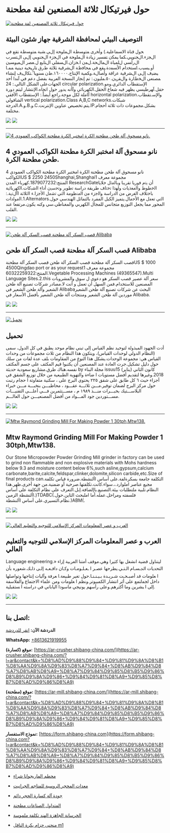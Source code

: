 # حول فيرتيكال ثلاثة المصنعين لفة مطحنة

<a href="https://swt.shibang-china.com/?l=ar&img&k=%D8%AD%D9%88%D9%84+%D9%81%D9%8A%D8%B1%D8%AA%D9%8A%D9%83%D8%A7%D9%84+%D8%AB%D9%84%D8%A7%D8%AB%D8%A9+%D8%A7%D9%84%D9%85%D8%B5%D9%86%D8%B9%D9%8A%D9%86+%D9%84%D9%81%D8%A9+%D9%85%D8%B7%D8%AD%D9%86%D8%A9" target="_blank">![حول فيرتيكال ثلاثة المصنعين لفة مطحنة](http://static.shibang-china.com/all-800x300/664.jpg)</a>

## التوصيف البيئي لمحافظة الشرقية جهاز شئون البيئة
ﺤﻭل ﻗﻨﺎﺓ ﺍﻻﺴﻤﺎﻋﻠﻴﺔ.) ﻭﺃﺨﺭﻯ ﻤﺘﻭﺴﻁﺔ ﺍﻝﻤﻠﻭﺤﺔ ﺇﻝﻰ ﺸﺒﺔ ﻤﺘﻭﺴﻁﺔ ﺘﻘﻊ ﻓﻲ ﺍﻝﺠﺯﺀ.ﺍﻝﺠﻨﻭﺒﻲ.ﻜﻤﺎ ﻴﻤﻜﻥ ﺘﻔﺴﻴﺭ ﺯﻴﺎﺩﺓ ﺍﻝﻤﻠﻭﺤﺔ ﻓﻲ ﺍﻝﺠﺯﺀ ﺍﻝﺠﻨﻭﺒﻲ ﺇﻝﻰ ﺍﻝﺘﺴﺭﺏ ﺍﻝﺭﺃﺴﻲ ﻝﻠﻤﻴﺎﺓ ﺍﻝﻤﺎﻝﺤﺔ.ﻝﻤﻥ ﺍ.ﺨﺯﺍﻥ.ﺍﻝﺴﻔﻠﻲ ﺍﻝﺘﺎﺒﻊ ﻝ.ﻌﺼﺭ ﺍﻝﻤﻴﻭﺴﻴﻥ ﺃﻭ.ﺒﺴﺒﺏ.ﺍﺴﺘﺨﺩﺍﻡ ﺍﻷﺴﻤﺩﺓ.ﻴﻘﻊ ﻓﻰ ﻤﺤﺎﻓﻅﺔ ﺍﻝﺸﺭﻗﻴﺔ ﺜﻼﺜﺔ ﻁﺭﻕ ﺘﺎﺭﻴﺨﻴﺔ ﺩﻴﻨﻴﺔ ﻤﻤ.ﺎ ﻴﻀﻴﻑ ﺇﻝﻰ ﺍﻝﺸﺭﻗﻴﺔ ﻋﺭﺍﻗﺔ ﻭﺃﺼﺎﻝﺔ.ﻭﻜﻤﻴﺔ ﺍﻹﻨﺘﺎﺝ.١٦٠٠٠٠.ﻁﻥ ﺴﻨﻭﻴﺎﹰ.ﺘﻜﺎﻝﻴﻑ ﺇﻨﺸﺎﺀ ﻤﺼﻨﻌﻰ ﺍﻝﺨﻁﺎﺭﺓ ﻭﺍﻝﻘﺭﻴﻥ.٥٠.ﻤﻠﻴﻭﻥ.: ﺗﻢ إﻧﺠﺎز اﻟﻨﺴﺨﺔ اﻟﻌﺮﺑﻴﺔ ﺑﻔﻀﻞ دﻋﻢ ﻓﻲ آﻨﺪا أﺣﺪ اﻟﺠﻬﺎتﻋﻠﻰ اﻟﺸﻜﻞ اﻟﺘﺎﻟﻲ.: 24 circular polarization.اﻹﺳﺘﻘﻄﺎب اﻟﺪاﺋﺮي.وهﻮ ﺣﻘﻞ.آﻬﺮﻃﻴﺴﻲ ﻳﻈﻬﺮ ﻓﻴﻪ ﺷﻌﺎع اﻟﺤﻘﻞ.اﻟﻜﻬﺮﺑﺎﺋﻲ وآﺄﻧﻪ ﻳﺪور ﺣﻮل اﺗﺠﺎﻩ.اﻹﻧﺘﺸﺎر ﻟﻴﺘﻢ دورة آﺎﻣﻠﺔ ﻟﻜﻞ ﻣﻮﺟﺔ.راﺟﻊ أﻳﻀﺎً.: اﻹﺳﺘﻘﻄﺎب اﻷﻓﻘﻲ horizontal polarization.واﻹﺳ.ﺘﻘﻄﺎب اﻟﺸﺎﻗﻮﻟﻲ vertical polarization.Class A,B,C networks.ﺷﺒﻜﺎت اﻟﺪرﺟﺔ.A.و.B.و.C.ﻳﺘﻢ.ﺗﺨﺼﻴﺺ ﻋﻨﺎوﻳﻦ اﻹﻧﺘﺮﻧﺖ.IP.ﺑﺸﻜﻞ.ﻣﺠﻤﻮﻋﺎت ذات ﺛﻼﺛﺔ أﺣﺠﺎم ﻣﺨﺘﻠﻔﺔ.


<a href="https://whatsapp.shibangsoft.com/WhatsApp.php" target="_blank" title="WhatsApp">![](http://static.shibang-china.com/icon/whatsapp.png)</a> <a href="https://swt.shibang-china.com/?l=ar&icon&k=%D8%AD%D9%88%D9%84+%D9%81%D9%8A%D8%B1%D8%AA%D9%8A%D9%83%D8%A7%D9%84+%D8%AB%D9%84%D8%A7%D8%AB%D8%A9+%D8%A7%D9%84%D9%85%D8%B5%D9%86%D8%B9%D9%8A%D9%86+%D9%84%D9%81%D8%A9+%D9%85%D8%B7%D8%AD%D9%86%D8%A9" target="_blank">![](http://static.shibang-china.com/icon/chat-ar.png)</a>

---

<a href="https://swt.shibang-china.com/?l=ar&img&k=%D8%AD%D9%88%D9%84+%D9%81%D9%8A%D8%B1%D8%AA%D9%8A%D9%83%D8%A7%D9%84+%D8%AB%D9%84%D8%A7%D8%AB%D8%A9+%D8%A7%D9%84%D9%85%D8%B5%D9%86%D8%B9%D9%8A%D9%86+%D9%84%D9%81%D8%A9+%D9%85%D8%B7%D8%AD%D9%86%D8%A9" target="_blank">![مختبر الكرة مطحنة الكواكب العمودي 4l نانو مسحوق آلة طحن مطحنة الكرة.](http://static.shibang-china.com/all-800x300/1334.jpg)</a>

## مختبر الكرة مطحنة الكواكب العمودي 4l نانو مسحوق آلة طحن مطحنة الكرة.
مختبر الكرة مطحنة الكواكب العمودي 4l نانو مسحوق آلة طحن مطحنة الكرة الكواكبUS $ 2250 2450Shanghai,Shanghai1 مجموعة معرف المنتج:1879077232.كهرباء المدن ResearchGateأن ﯾﺗم ﻓورﯾﺎ ﺗﻘرﯾﺑﺎ وﺑﺎﻟﻣﺛل ﺧﻼﯾﺎ اﻟﺧطوط واﻟﻣﻐذﯾﺎت وﻟﮭذا ﺗﺧﺗﻟف طرﯾﻘﺔ دراﺳﺔ ﺗطوﯾر وﺗﺣﺳﯾن أداء اﻟﺷﺑﮐﺎت.اﻟﮐﮭرﺑﺎﺋﯾﺔ ﺑﺎﺧﺗﻼف اﻟﻐرض ﻣن اﻟدراﺳﺔ واﻟﺟزء ﻣن اﻟﻣﻧظوﻣﺔ اﻟﺗﻲ ﺗﺷﻣل اﻷﺟزا.ء اﻟﺛﻼﺛﺔ اآلﺗﯾﺔ.: 1.اﻟﻣوﻟدات.Alternators.اﻟﺗﻲ ﺗﻌﻣل ﻣﻊ اﻷﺣﻣﺎل.يتميز الكبل المفرد بالتماثل الهندسي حول المحور مما يجعل التوزيع متجانس للمجال الكهربي والمغناطي.سي وكنه يكون.مرتفعا عند القلب.


<a href="https://whatsapp.shibangsoft.com/WhatsApp.php" target="_blank" title="WhatsApp">![](http://static.shibang-china.com/icon/whatsapp.png)</a> <a href="https://swt.shibang-china.com/?l=ar&icon&k=%D8%AD%D9%88%D9%84+%D9%81%D9%8A%D8%B1%D8%AA%D9%8A%D9%83%D8%A7%D9%84+%D8%AB%D9%84%D8%A7%D8%AB%D8%A9+%D8%A7%D9%84%D9%85%D8%B5%D9%86%D8%B9%D9%8A%D9%86+%D9%84%D9%81%D8%A9+%D9%85%D8%B7%D8%AD%D9%86%D8%A9" target="_blank">![](http://static.shibang-china.com/icon/chat-ar.png)</a>

---

<a href="https://swt.shibang-china.com/?l=ar&img&k=%D8%AD%D9%88%D9%84+%D9%81%D9%8A%D8%B1%D8%AA%D9%8A%D9%83%D8%A7%D9%84+%D8%AB%D9%84%D8%A7%D8%AB%D8%A9+%D8%A7%D9%84%D9%85%D8%B5%D9%86%D8%B9%D9%8A%D9%86+%D9%84%D9%81%D8%A9+%D9%85%D8%B7%D8%AD%D9%86%D8%A9" target="_blank">![قصب السكر آلة مطحنة قصب السكر آلة طحن Alibaba](http://static.shibang-china.com/all-800x300/927.jpg)</a>

## قصب السكر آلة مطحنة قصب السكر آلة طحن Alibaba
قصب السكر آلة مطحنة قصب السكر آلة طحن قصب السكر آلة مطحنةUS $ 1000 4500Qingdao port or as your request1 مجموعة معرف المنتج:60322259322.Vegetable Processing Machines (49365547).Multi Language Sites.2.this سعر آلة عصير قصب السكر هو دعوى ل سوق والمشروبات المصنعين للاستخدام.فمن السهل أن تعمل و أنت لا.مصادر شركات تصنيع آلة طحن الشعير وآلة طحن الشعير في Alibabaالبحث عن شركات تصنيع آلة طحن الشعير موردين آلة طحن الشعير ومنتجات آلة طحن الشعير بأفضل الأسعار في Alibaba.


<a href="https://whatsapp.shibangsoft.com/WhatsApp.php" target="_blank" title="WhatsApp">![](http://static.shibang-china.com/icon/whatsapp.png)</a> <a href="https://swt.shibang-china.com/?l=ar&icon&k=%D8%AD%D9%88%D9%84+%D9%81%D9%8A%D8%B1%D8%AA%D9%8A%D9%83%D8%A7%D9%84+%D8%AB%D9%84%D8%A7%D8%AB%D8%A9+%D8%A7%D9%84%D9%85%D8%B5%D9%86%D8%B9%D9%8A%D9%86+%D9%84%D9%81%D8%A9+%D9%85%D8%B7%D8%AD%D9%86%D8%A9" target="_blank">![](http://static.shibang-china.com/icon/chat-ar.png)</a>

---

<a href="https://swt.shibang-china.com/?l=ar&img&k=%D8%AD%D9%88%D9%84+%D9%81%D9%8A%D8%B1%D8%AA%D9%8A%D9%83%D8%A7%D9%84+%D8%AB%D9%84%D8%A7%D8%AB%D8%A9+%D8%A7%D9%84%D9%85%D8%B5%D9%86%D8%B9%D9%8A%D9%86+%D9%84%D9%81%D8%A9+%D9%85%D8%B7%D8%AD%D9%86%D8%A9" target="_blank">![تحميل](http://static.shibang-china.com/all-800x300/738.jpg)</a>

## تحميل
أدت الجهود المبذولة لتوحيد نظم القياس إلى تبني نظام موحد يطبق في كل الدول، سمى (النظام الدولي لوحدات القياس)، ويتكون هذا النظام من ثلاث مجموعات من وحدات القياس هي: مجموعة الوحدات.يشكل هذا النوع من المقاومات بلف عدة لفات من سلك حول دليل تشكيل.جرت العادة عند المصنعين أن يكتبوا قيم المكثف على جسم المكثف نفسه.هناك طرق.مشاريع سعودية حديثة by مجلة البناء issuu15 كانون الثاني (يناير) 2018.وﻏﻴﺮﻫﺎ ﻟﺘﻘﺪﻳﻢ أﻓﻀﻞ ﻣﺴﺘﻮﻳﺎت ا ﺿﺎءة واﻟﺘﻬﻮﻳﺔ اﻟﻄﺒﻴﻌﻴﺔ ﻣﻦ ﺧﻼل ﺗﻮزﻳﻊ اﻟﺸﻘﻖ ﻓﻲ أﺟﺰاء ﺣﻴﺚ ٦ ﻛﻞ ﻃﺎﺑﻖ ﻋﻠﻰ ﺷﻘﻖ ٢٢٥ ﻳﺤﺘﻮي اﻟﺒﺮج ﻋﻠﻰ ، ﺳﻜﻨﻴﺔ ﻣﺘﻔﺎوﺗﺔ ا ﺣﺠﺎم رﺗﺒﺖ ﺣﻮل ﻣﺮﻛﺰ اﻟﺒﺮج ﻟﻀﻤﺎن ﺗﻮﻓﻴﺮ.ﻣـــﻦ ﺛﻼﺛـــﺔ ﻋﻘـــﻮد ، ﻣﺤﺎﻃﻴـــﻦ ﺑﻨﺨﺒـــﺔ ﻣـــﻦ ﺧﺒﺮاء اﻟﺒﻼﺳـــﺘﻴﻚ ﺑﺨﺒـــﺮات ﻣﻨـــﺬ ١٩٨٩ م ، ﻣﺴـــﺘﺜﻤﺮﻳﻦ ﻓـــﻲ أﻋﻠـــﻰ اﻟﺘﻘﻨﻴـــﺎت ﻣﺴـــﺘﻮردﻳﻦ ﺟﻮد اﻟﻤـــﻮاد ﻣﻦ أﻓﻀﻞ اﻟﻤﺼﻨﻌﻴـــﻦ ﺣﻮل اﻟﻌﺎﻟـــﻢ‪‬.


<a href="https://whatsapp.shibangsoft.com/WhatsApp.php" target="_blank" title="WhatsApp">![](http://static.shibang-china.com/icon/whatsapp.png)</a> <a href="https://swt.shibang-china.com/?l=ar&icon&k=%D8%AD%D9%88%D9%84+%D9%81%D9%8A%D8%B1%D8%AA%D9%8A%D9%83%D8%A7%D9%84+%D8%AB%D9%84%D8%A7%D8%AB%D8%A9+%D8%A7%D9%84%D9%85%D8%B5%D9%86%D8%B9%D9%8A%D9%86+%D9%84%D9%81%D8%A9+%D9%85%D8%B7%D8%AD%D9%86%D8%A9" target="_blank">![](http://static.shibang-china.com/icon/chat-ar.png)</a>

---

<a href="https://swt.shibang-china.com/?l=ar&img&k=%D8%AD%D9%88%D9%84+%D9%81%D9%8A%D8%B1%D8%AA%D9%8A%D9%83%D8%A7%D9%84+%D8%AB%D9%84%D8%A7%D8%AB%D8%A9+%D8%A7%D9%84%D9%85%D8%B5%D9%86%D8%B9%D9%8A%D9%86+%D9%84%D9%81%D8%A9+%D9%85%D8%B7%D8%AD%D9%86%D8%A9" target="_blank">![Mtw Raymond Grinding Mill For Making Powder 1 30tph,Mtw138.](http://static.shibang-china.com/all-800x300/1187.jpg)</a>

## Mtw Raymond Grinding Mill For Making Powder 1 30tph,Mtw138.
Our Stone Micropowder Powder Grinding Mill grinder in factory can be used to grind non flammable and non explosive materials with Mohs hardness below 9.3 and moisture content below 6%,such asline,gypsum,calcium carbonate,barite,calcite,feldspar,clinker,dolomite,silicon carbide,etc.Size of final products can.التكلفة جامعة بسكرةلفة.على أساس األنشطة.ضرورة قياس تكلفة مجيع عناصر املوارد.،.سواء.كانت.تكلفتها.صرحية أو ضمنية.من جهة أخرى.ظهر.هذا النظام.تلبية ملتطلبات بيئة.التصنيع.باإلضافة.إىل.التعرف على نظام التكلفة على أساس األنشطة الزمين.)TDABC(.فلسفته ومراحل.عمله.أما املبحث الثاين.حول نظام.التسيري.على أساس األنشطة.)ABM(.


<a href="https://whatsapp.shibangsoft.com/WhatsApp.php" target="_blank" title="WhatsApp">![](http://static.shibang-china.com/icon/whatsapp.png)</a> <a href="https://swt.shibang-china.com/?l=ar&icon&k=%D8%AD%D9%88%D9%84+%D9%81%D9%8A%D8%B1%D8%AA%D9%8A%D9%83%D8%A7%D9%84+%D8%AB%D9%84%D8%A7%D8%AB%D8%A9+%D8%A7%D9%84%D9%85%D8%B5%D9%86%D8%B9%D9%8A%D9%86+%D9%84%D9%81%D8%A9+%D9%85%D8%B7%D8%AD%D9%86%D8%A9" target="_blank">![](http://static.shibang-china.com/icon/chat-ar.png)</a>

---

<a href="https://swt.shibang-china.com/?l=ar&img&k=%D8%AD%D9%88%D9%84+%D9%81%D9%8A%D8%B1%D8%AA%D9%8A%D9%83%D8%A7%D9%84+%D8%AB%D9%84%D8%A7%D8%AB%D8%A9+%D8%A7%D9%84%D9%85%D8%B5%D9%86%D8%B9%D9%8A%D9%86+%D9%84%D9%81%D8%A9+%D9%85%D8%B7%D8%AD%D9%86%D8%A9" target="_blank">![العرب و عصر المعلومات المركز الإسلامي للتوجيه والتعليم العالي](http://static.shibang-china.com/all-800x300/204.jpg)</a>

## العرب و عصر المعلومات المركز الإسلامي للتوجيه والتعليم العالي
Language engineering.» ﻟﻴﺘﻨﺎول ﻗﻀﻴﺔ اﻧﺸﻐﻞ ﺑﻬﺎ ﻛﺜﻴﺮا وﻫﻲ.ﻣﻮﻗﻒ أﻣﺘﻨﺎ اﻟﻌﺮﺑﻴﺔ إزاء اﻟﺘﺤﺪﻳﺎت اﳉـﺴـﺎم اﻟـﺘـﻲ.ﻳﻄﺮﺣﻬﺎ ﻋﺼـﺮ ا ـﻌـﻠـﻮﻣـﺎت وﻛـﺎن داﻓـﻌـﻪ إﻟـﻰ ذﻟـﻚ.ﺷﻌﻮره ﺑﺄن ا ﻌﻠﻮﻣﺎت ﻗﺪ أﺻﺒـﺤـﺖ ﺷـﺮﻳـﺪة ﺑـﻴـﻨـﻨـﺎ.ﺣﻮل ﺗﻐﻴﺮ ﻃﺒﻴﻌﺔ.ا ﻌﺮﻓﺔ وآﻟﻴﺎت إﻧﺘﺎﺟﻬﺎ وﺗﻮاﺻﻠﻬﺎ داﺧﻞ اﺠﻤﻟﺘﻤﻊ ﻋﻠﻰ أﺛﺮ اﻧﺘﺸﺎر اﻟﻜﻤﺒﻴﻮﺗﺮ.وﻧﻈﻢ ا ﻌﻠﻮﻣﺎت وﻣﻦ ﻋﻠﻤﺎء اﻻﺟﺘﻤﺎع واﻟﻔﻼﺳﻔﺔ إﻟﻰ ا ﺒﺸﺮﻳﻦ وﻣﺎ أﻛﺜﺮﻫﻢ.وﻋﻠﻰ رأﺳﻬﻢ ﻳﻮﻧﻴﺠﻲ ﻣﺎﺳﻮدا اﻟﻴﺎﺑﺎﻧﻲ ﻓﻲ دراﺳﺘﻪ ا ﺴﺘﻘﺒﻠﻴﺔ.

<a href="https://whatsapp.shibangsoft.com/WhatsApp.php" target="_blank" title="WhatsApp">![](http://static.shibang-china.com/icon/whatsapp.png)</a> <a href="https://swt.shibang-china.com/?l=ar&icon&k=%D8%AD%D9%88%D9%84+%D9%81%D9%8A%D8%B1%D8%AA%D9%8A%D9%83%D8%A7%D9%84+%D8%AB%D9%84%D8%A7%D8%AB%D8%A9+%D8%A7%D9%84%D9%85%D8%B5%D9%86%D8%B9%D9%8A%D9%86+%D9%84%D9%81%D8%A9+%D9%85%D8%B7%D8%AD%D9%86%D8%A9" target="_blank">![](http://static.shibang-china.com/icon/chat-ar.png)</a>

---
## اتصل بنا:

**الدردشة الآن:** [انقر للدردشة](https://swt.shibang-china.com?l=ar&contact&k=%D8%AD%D9%88%D9%84+%D9%81%D9%8A%D8%B1%D8%AA%D9%8A%D9%83%D8%A7%D9%84+%D8%AB%D9%84%D8%A7%D8%AB%D8%A9+%D8%A7%D9%84%D9%85%D8%B5%D9%86%D8%B9%D9%8A%D9%86+%D9%84%D9%81%D8%A9+%D9%85%D8%B7%D8%AD%D9%86%D8%A9)

**WhatsApp:**  [+8613621919955](https://whatsapp.shibangsoft.com/WhatsApp.php)

**موقع (كسارة):** [https://ar-crusher.shibang-china.com/](https://ar-crusher.shibang-china.com/?l=ar&contact&k=%D8%AD%D9%88%D9%84+%D9%81%D9%8A%D8%B1%D8%AA%D9%8A%D9%83%D8%A7%D9%84+%D8%AB%D9%84%D8%A7%D8%AB%D8%A9+%D8%A7%D9%84%D9%85%D8%B5%D9%86%D8%B9%D9%8A%D9%86+%D9%84%D9%81%D8%A9+%D9%85%D8%B7%D8%AD%D9%86%D8%A9)

**موقع (مطحنة):** [https://ar-mill.shibang-china.com/](https://ar-mill.shibang-china.com/?l=ar&contact&k=%D8%AD%D9%88%D9%84+%D9%81%D9%8A%D8%B1%D8%AA%D9%8A%D9%83%D8%A7%D9%84+%D8%AB%D9%84%D8%A7%D8%AB%D8%A9+%D8%A7%D9%84%D9%85%D8%B5%D9%86%D8%B9%D9%8A%D9%86+%D9%84%D9%81%D8%A9+%D9%85%D8%B7%D8%AD%D9%86%D8%A9)

**نموذج الاستفسار:** [https://form.shibang-china.com](https://form.shibang-china.com?l=ar&contact&k=%D8%AD%D9%88%D9%84+%D9%81%D9%8A%D8%B1%D8%AA%D9%8A%D9%83%D8%A7%D9%84+%D8%AB%D9%84%D8%A7%D8%AB%D8%A9+%D8%A7%D9%84%D9%85%D8%B5%D9%86%D8%B9%D9%8A%D9%86+%D9%84%D9%81%D8%A9+%D9%85%D8%B7%D8%AD%D9%86%D8%A9)

* [محطم الماريجوانا شراء](../29/%D9%85%D8%AD%D8%B7%D9%85%20%D8%A7%D9%84%D9%85%D8%A7%D8%B1%D9%8A%D8%AC%D9%88%D8%A7%D9%86%D8%A7%20%D8%B4%D8%B1%D8%A7%D8%A1.md)

* [معدات المحجر الروسية للمناجم الجرانيت](../26/%D9%85%D8%B9%D8%AF%D8%A7%D8%AA%20%D8%A7%D9%84%D9%85%D8%AD%D8%AC%D8%B1%20%D8%A7%D9%84%D8%B1%D9%88%D8%B3%D9%8A%D8%A9%20%D9%84%D9%84%D9%85%D9%86%D8%A7%D8%AC%D9%85%20%D8%A7%D9%84%D8%AC%D8%B1%D8%A7%D9%86%D9%8A%D8%AA.md)

* [جودة آلة كسارة الحجر دائم](../26/%D8%AC%D9%88%D8%AF%D8%A9%20%D8%A2%D9%84%D8%A9%20%D9%83%D8%B3%D8%A7%D8%B1%D8%A9%20%D8%A7%D9%84%D8%AD%D8%AC%D8%B1%20%D8%AF%D8%A7%D8%A6%D9%85.md)

* [المتداول الصناعات مطحنة](../29/%D8%A7%D9%84%D9%85%D8%AA%D8%AF%D8%A7%D9%88%D9%84%20%D8%A7%D9%84%D8%B5%D9%86%D8%A7%D8%B9%D8%A7%D8%AA%20%D9%85%D8%B7%D8%AD%D9%86%D8%A9.md)

* [الخرسانة الجاهزة الهند تكلفة ملموسة](../29/%D8%A7%D9%84%D8%AE%D8%B1%D8%B3%D8%A7%D9%86%D8%A9%20%D8%A7%D9%84%D8%AC%D8%A7%D9%87%D8%B2%D8%A9%20%D8%A7%D9%84%D9%87%D9%86%D8%AF%20%D8%AA%D9%83%D9%84%D9%81%D8%A9%20%D9%85%D9%84%D9%85%D9%88%D8%B3%D8%A9.md)

* [منحنى حزام بكرة الناقل m1](../29/%D9%85%D9%86%D8%AD%D9%86%D9%89%20%D8%AD%D8%B2%D8%A7%D9%85%20%D8%A8%D9%83%D8%B1%D8%A9%20%D8%A7%D9%84%D9%86%D8%A7%D9%82%D9%84%20m1.md)